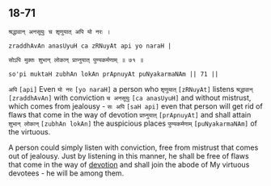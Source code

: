 ## 18-71


```shloka-sa
श्रद्धावान् अनसूयुः च शृणुयात् अपि यो नरः ।
```
```shloka-sa-hk
zraddhAvAn anasUyuH ca zRNuyAt api yo naraH |
```
```shloka-sa
सोऽपि मुक्तः शुभान् लोकान् प्राप्नुयात् पुण्यकर्मणाम् ॥ ७१ ॥
```
```shloka-sa-hk
so'pi muktaH zubhAn lokAn prApnuyAt puNyakarmaNAm || 71 ||
```

`अपि` `[api]` Even `यो नरः` `[yo naraH]` a person who `शृणुयात्` `[zRNuyAt]` listens `श्रद्धावान्` `[zraddhAvAn]` with conviction `च अनसूयुः` `[ca anasUyuH]` and without mistrust, which comes from jealousy - `सः अपि` `[saH api]` even that person will get rid of flaws that come in the way of devotion `प्राप्नुयात्` `[prApnuyAt]` and shall attain `शुभान् लोकान्` `[zubhAn lokAn]` the auspicious places `पुण्यकर्मणाम्` `[puNyakarmaNAm]` of the virtuous.



A person could simply listen with conviction, free from mistrust that comes out of jealousy. 
Just by listening in this manner, he shall be free of flaws that come in the way of [devotion](bhakti_a_defn) and shall join the abode of My virtuous devotees - he will be among them. 

